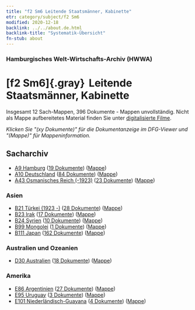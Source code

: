 ```yaml
---
title: "f2 Sm6 Leitende Staatsmänner, Kabinette"
etr: category/subject/f2 Sm6
modified: 2020-12-18
backlink: ../../about.de.html
backlink-title: "Systematik-Übersicht"
fn-stub: about
---
```


### Hamburgisches Welt-Wirtschafts-Archiv (HWWA)
# [f2 Sm6]{.gray}&#8201; Leitende Staatsmänner, Kabinette&#160; 




Insgesamt 12 Sach-Mappen, 396 Dokumente - Mappen unvollständig.
Nicht als Mappe aufbereitetes Material finden Sie unter [digitalisierte Filme](/film/h1_sh).

_Klicken Sie "(xy Dokumente)" für die Dokumentanzeige im DFG-Viewer und "(Mappe)" für Mappeninformation._

## Sacharchiv



- [A9 Hamburg](../../../geo/about.de.html#A9) (<a href="https://dfg-viewer.de/show/?tx_dlf[id]=https://pm20.zbw.eu/mets/sh/1409xx/140905/1442xx/144292/public.mets.de.xml" target="_blank">19 Dokumente</a>) ([Mappe](http://purl.org/pressemappe20/folder/sh/140905,144292))
- [A10 Deutschland](../../../geo/about.de.html#A10) (<a href="https://dfg-viewer.de/show/?tx_dlf[id]=https://pm20.zbw.eu/mets/sh/1261xx/126128/1442xx/144292/public.mets.de.xml" target="_blank">84 Dokumente</a>) ([Mappe](http://purl.org/pressemappe20/folder/sh/126128,144292))
- [A43 Osmanisches Reich (-1923)](../../../geo/about.de.html#A43) (<a href="https://dfg-viewer.de/show/?tx_dlf[id]=https://pm20.zbw.eu/mets/sh/1410xx/141034/1442xx/144292/public.mets.de.xml" target="_blank">23 Dokumente</a>) ([Mappe](http://purl.org/pressemappe20/folder/sh/141034,144292))

### Asien

- [B21 Türkei (1923 -)](../../../geo/about.de.html#B21) (<a href="https://dfg-viewer.de/show/?tx_dlf[id]=https://pm20.zbw.eu/mets/sh/1411xx/141111/1442xx/144292/public.mets.de.xml" target="_blank">28 Dokumente</a>) ([Mappe](http://purl.org/pressemappe20/folder/sh/141111,144292))
- [B23 Irak](../../../geo/about.de.html#B23) (<a href="https://dfg-viewer.de/show/?tx_dlf[id]=https://pm20.zbw.eu/mets/sh/1411xx/141113/1442xx/144292/public.mets.de.xml" target="_blank">17 Dokumente</a>) ([Mappe](http://purl.org/pressemappe20/folder/sh/141113,144292))
- [B24 Syrien](../../../geo/about.de.html#B24) (<a href="https://dfg-viewer.de/show/?tx_dlf[id]=https://pm20.zbw.eu/mets/sh/1411xx/141114/1442xx/144292/public.mets.de.xml" target="_blank">10 Dokumente</a>) ([Mappe](http://purl.org/pressemappe20/folder/sh/141114,144292))
- [B99 Mongolei](../../../geo/about.de.html#B99) (<a href="https://dfg-viewer.de/show/?tx_dlf[id]=https://pm20.zbw.eu/mets/sh/1412xx/141261/1442xx/144292/public.mets.de.xml" target="_blank">1 Dokumente</a>) ([Mappe](http://purl.org/pressemappe20/folder/sh/141261,144292))
- [B111 Japan](../../../geo/about.de.html#B111) (<a href="https://dfg-viewer.de/show/?tx_dlf[id]=https://pm20.zbw.eu/mets/sh/1412xx/141272/1442xx/144292/public.mets.de.xml" target="_blank">162 Dokumente</a>) ([Mappe](http://purl.org/pressemappe20/folder/sh/141272,144292))

### Australien und Ozeanien

- [D30 Australien](../../../geo/about.de.html#D30) (<a href="https://dfg-viewer.de/show/?tx_dlf[id]=https://pm20.zbw.eu/mets/sh/1416xx/141621/1442xx/144292/public.mets.de.xml" target="_blank">18 Dokumente</a>) ([Mappe](http://purl.org/pressemappe20/folder/sh/141621,144292))

### Amerika

- [E86 Argentinien](../../../geo/about.de.html#E86) (<a href="https://dfg-viewer.de/show/?tx_dlf[id]=https://pm20.zbw.eu/mets/sh/1416xx/141692/1442xx/144292/public.mets.de.xml" target="_blank">27 Dokumente</a>) ([Mappe](http://purl.org/pressemappe20/folder/sh/141692,144292))
- [E95 Uruguay](../../../geo/about.de.html#E95) (<a href="https://dfg-viewer.de/show/?tx_dlf[id]=https://pm20.zbw.eu/mets/sh/1416xx/141695/1442xx/144292/public.mets.de.xml" target="_blank">3 Dokumente</a>) ([Mappe](http://purl.org/pressemappe20/folder/sh/141695,144292))
- [E101 Niederländisch-Guayana](../../../geo/about.de.html#E101) (<a href="https://dfg-viewer.de/show/?tx_dlf[id]=https://pm20.zbw.eu/mets/sh/1416xx/141699/1442xx/144292/public.mets.de.xml" target="_blank">4 Dokumente</a>) ([Mappe](http://purl.org/pressemappe20/folder/sh/141699,144292))



